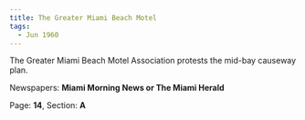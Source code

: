 ```yaml
---  
title: The Greater Miami Beach Motel  
tags:  
  - Jun 1960  
---  
```

  
The Greater Miami Beach Motel Association protests the mid-bay causeway plan.  
  
Newspapers: **Miami Morning News or The Miami Herald**  
  
Page: **14**, Section: **A** 
